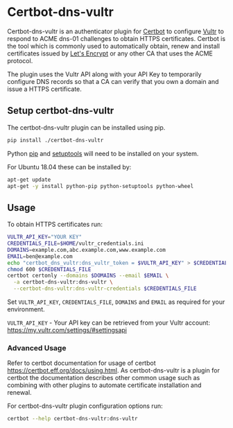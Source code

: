 # Certbot-dns-vultr
Certbot-dns-vultr is an authenticator plugin for [Certbot](https://certbot.eff.org/) to configure [Vultr](https://www.vultr.com/) to respond to ACME dns-01 challenges to obtain HTTPS certificates. Certbot is the tool which is commonly used to automatically obtain, renew and install certificates issued by [Let's Encrypt](https://letsencrypt.org/) or any other CA that uses the ACME protocol.

The plugin uses the Vultr API along with your API Key to temporarily configure DNS records so that a CA can verify that you own a domain and issue a HTTPS certificate.

## Setup certbot-dns-vultr
The certbot-dns-vultr plugin can be installed using pip.
```sh
pip install ./certbot-dns-vultr
```
Python [pip](https://pypi.org/project/pip/) and [setuptools](https://pypi.org/project/setuptools/) will need to be installed on your system.

For Ubuntu 18.04 these can be installed by:
```sh
apt-get update
apt-get -y install python-pip python-setuptools python-wheel
```

## Usage
To obtain HTTPS certificates run:
```sh
VULTR_API_KEY="YOUR KEY"
CREDENTIALS_FILE=$HOME/vultr_credentials.ini
DOMAINS=example.com,abc.example.com,www.example.com
EMAIL=ben@example.com
echo "certbot_dns_vultr:dns_vultr_token = $VULTR_API_KEY" > $CREDENTIALS_FILE
chmod 600 $CREDENTIALS_FILE
certbot certonly --domains $DOMAINS --email $EMAIL \
  -a certbot-dns-vultr:dns-vultr \
  --certbot-dns-vultr:dns-vultr-credentials $CREDENTIALS_FILE
```
Set `VULTR_API_KEY`, `CREDENTIALS_FILE`, `DOMAINS` and `EMAIL` as required for your environment.

`VULTR_API_KEY` - Your API key can be retrieved from your Vultr account: https://my.vultr.com/settings/#settingsapi

### Advanced Usage 
Refer to certbot documentation for usage of certbot https://certbot.eff.org/docs/using.html. As certbot-dns-vultr is a plugin for certbot the documentation describes other common usage such as combining with other plugins to automate certificate installation and renewal.

For certbot-dns-vultr plugin configuration options run:
```sh
certbot --help certbot-dns-vultr:dns-vultr
```
